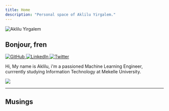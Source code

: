 ```yaml
---
title: Home
description: "Personal space of Aklilu Yirgalem."
---
```

<img
  id="aklil"
  src="/images/akliluyirgalem.jpg"
  alt="Aklilu Yirgalem">

## Bonjour, fren

<div class="social-icons">
  <a href="https://github.com/AkliluYirgalem" target="_blank" rel="noopener">
    <img src="./images/github-icon.png" alt="GitHub">
  </a>
  
  <a href="https://linkedin.com/in/AkliluYirgalem" target="_blank" rel="noopener">
    <img src="./images/linkedin-icon.png" alt="LinkedIn">
  </a>

  <a href="https://twitter.com/AkliluYirgalem" target="_blank" rel="noopener">
    <img src="./images/twitter-icon.png" alt="Twitter">
  </a>
</div>

Hi, My name is Aklilu, i'm a passioned  Machine Learning Engineer, currrently studying Information Technology at Mekelle University.

<img src="/images/partywizard.gif">

---

## Musings